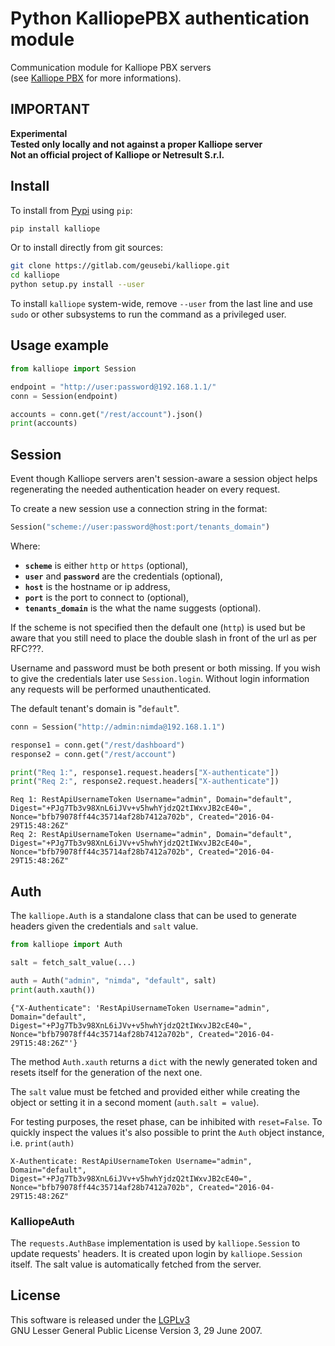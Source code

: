 # Python KalliopePBX authentication module

Communication module for Kalliope PBX servers  
(see [Kalliope PBX](<www.kalliopepbx.com/>) for more informations).

## IMPORTANT

**Experimental**  
**Tested only locally and not against a proper Kalliope server**  
**Not an official project of Kalliope or Netresult S.r.l.**

## Install

To install from [Pypi](www.pypi.org/) using `pip`:
```sh
pip install kalliope
```

Or to install directly from git sources:
```bash
git clone https://gitlab.com/geusebi/kalliope.git
cd kalliope
python setup.py install --user
```

To install `kalliope` system-wide, remove `--user` from the last line and use `sudo` or other subsystems to run the command as a privileged user.

## Usage example

```python
from kalliope import Session

endpoint = "http://user:password@192.168.1.1/"
conn = Session(endpoint)

accounts = conn.get("/rest/account").json()
print(accounts)
```

## Session

Event though Kalliope servers aren't session-aware a session object helps regenerating the needed authentication header on every request.

To create a new session use a connection string in the format:
```python
Session("scheme://user:password@host:port/tenants_domain")
```
Where:

- **`scheme`** is either `http` or `https` (optional),
- **`user`** and **`password`** are the credentials (optional),
- **`host`** is the hostname or ip address,
- **`port`** is the port to connect to (optional),
- **`tenants_domain`** is the what the name suggests (optional).

If the scheme is not specified then the default one (`http`) is used but be aware that you still need to place the double slash in front of the url as per RFC???.

Username and password must be both present or both missing. If you wish to give the credentials later use `Session.login`. Without
login information any requests will be performed unauthenticated.

The default tenant's domain is "`default`".

```python
conn = Session("http://admin:nimda@192.168.1.1")

response1 = conn.get("/rest/dashboard")
response2 = conn.get("/rest/account")

print("Req 1:", response1.request.headers["X-authenticate"])
print("Req 2:", response2.request.headers["X-authenticate"])
```
```
Req 1: RestApiUsernameToken Username="admin", Domain="default", Digest="+PJg7Tb3v98XnL6iJVv+v5hwhYjdzQ2tIWxvJB2cE40=", Nonce="bfb79078ff44c35714af28b7412a702b", Created="2016-04-29T15:48:26Z"
Req 2: RestApiUsernameToken Username="admin", Domain="default", Digest="+PJg7Tb3v98XnL6iJVv+v5hwhYjdzQ2tIWxvJB2cE40=", Nonce="bfb79078ff44c35714af28b7412a702b", Created="2016-04-29T15:48:26Z"
```

## Auth

The `kalliope.Auth` is a standalone class that can be used to generate headers given the credentials and `salt` value.

```python
from kalliope import Auth

salt = fetch_salt_value(...)

auth = Auth("admin", "nimda", "default", salt)
print(auth.xauth())
```
```
{"X-Authenticate": 'RestApiUsernameToken Username="admin", Domain="default", Digest="+PJg7Tb3v98XnL6iJVv+v5hwhYjdzQ2tIWxvJB2cE40=", Nonce="bfb79078ff44c35714af28b7412a702b", Created="2016-04-29T15:48:26Z"'}
```

The method `Auth.xauth` returns a `dict` with the newly generated token and resets itself for the generation of the next one.

The `salt` value must be fetched and provided either while creating the object or setting it in a second moment (`auth.salt = value`).

For testing purposes, the reset phase, can be inhibited with `reset=False`. To quickly inspect the values it's also possible to print the `Auth` object instance, i.e. `print(auth)`

```
X-Authenticate: RestApiUsernameToken Username="admin", Domain="default", Digest="+PJg7Tb3v98XnL6iJVv+v5hwhYjdzQ2tIWxvJB2cE40=", Nonce="bfb79078ff44c35714af28b7412a702b", Created="2016-04-29T15:48:26Z"
```

### KalliopeAuth

The `requests.AuthBase` implementation is used by `kalliope.Session` to update requests' headers. It is created upon login by `kalliope.Session` itself. The salt value is automatically fetched from the server.

## License

This software is released under the [LGPLv3](www.gnu.org/licenses/lgpl-3.0.html)  
GNU Lesser General Public License Version 3, 29 June 2007.
